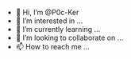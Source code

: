 - 👋 Hi, I’m @P0c-Ker
- 👀 I’m interested in ...
- 🌱 I’m currently learning ...
- 💞️ I’m looking to collaborate on ...
- 📫 How to reach me ...

<!---
P0c-Ker/P0c-Ker is a ✨ special ✨ repository because its `README.md` (this file) appears on your GitHub profile.
You can click the Preview link to take a look at your changes.
--->
